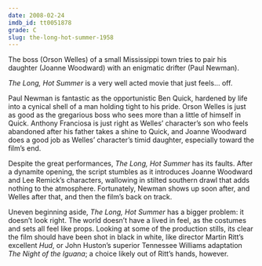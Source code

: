 ```yaml
---
date: 2008-02-24
imdb_id: tt0051878
grade: C
slug: the-long-hot-summer-1958
---
```


The boss (Orson Welles) of a small Mississippi town tries to pair his daughter (Joanne Woodward) with an enigmatic drifter (Paul Newman).

_The Long, Hot Summer_ is a very well acted movie that just feels… off.

Paul Newman is fantastic as the opportunistic Ben Quick, hardened by life into a cynical shell of a man holding tight to his pride. Orson Welles is just as good as the gregarious boss who sees more than a little of himself in Quick. Anthony Franciosa is just right as Welles’ character’s son who feels abandoned after his father takes a shine to Quick, and Joanne Woodward does a good job as Welles’ character’s timid daughter, especially toward the film’s end.

Despite the great performances, _The Long, Hot Summer_ has its faults. After a dynamite opening, the script stumbles as it introduces Joanne Woodward and Lee Remick’s characters, wallowing in stilted southern drawl that adds nothing to the atmosphere. Fortunately, Newman shows up soon after, and Welles after that, and then the film’s back on track.

Uneven beginning aside, _The Long, Hot Summer_ has a bigger problem: it doesn’t look right. The world doesn’t have a lived in feel, as the costumes and sets all feel like props. Looking at some of the production stills, its clear the film should have been shot in black in white, like director Martin Ritt’s excellent <span data-imdb-id="tt0057163">_Hud_</span>, or John Huston’s superior Tennessee Williams adaptation <span data-imdb-id="tt0058404">_The Night of the Iguana_</span>; a choice likely out of Ritt’s hands, however.
